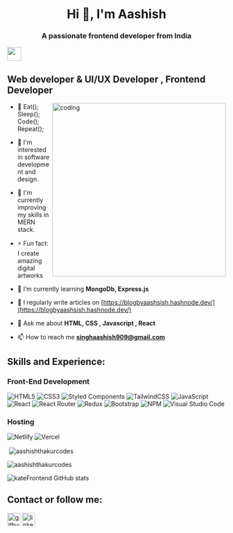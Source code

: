 
<h1 align="center">Hi 👋, I'm Aashish</h1>
<h3 align="center">A passionate frontend developer from India</h3>

<img src="https://github.com/blackcater/blackcater/raw/main/images/Hi.gif" height="32"/></h1>
<h2>Web developer & UI/UX Developer , Frontend Developer</h2>
<img align='right' width='400' alt='coding' src='https://camo.githubusercontent.com/e20822b4282c07ffd010cd05f855a6561d3b62358ca9e607e4901288dd748fcb/68747470733a2f2f63646e2e6472696262626c652e636f6d2f75736572732f323133313939332f73637265656e73686f74732f343934383733362f74686f75676874776f726b732d6769665f6472696262626c652e676966'>

- 💞️ Eat(); Sleep(); Code(); Repeat();
- 👀 I'm interested in software development and design.
- 🌱 I'm currently improving my skills in MERN stack.
- ⚡ Fun fact: I create amazing digital artworks<br>
- 🌱 I’m currently learning **MongoDb, Express.js**

- 📝 I regularly write articles on [https://blogbyaashsish.hashnode.dev/](https://blogbyaashsish.hashnode.dev/)

- 💬 Ask me about **HTML, CSS , Javascript , React**

- 📫 How to reach me **singhaashish909@gmail.com**


## Skills and Experience:
<!-- https://simpleicons.org -->
<!-- https://github.com/simple-icons/simple-icons/blob/develop/slugs.md -->

### Front-End Development

![HTML5](https://img.shields.io/badge/html5-%23E34F26.svg?style=for-the-badge&logo=html5&logoColor=white) ![CSS3](https://img.shields.io/badge/css3-%231572B6.svg?style=for-the-badge&logo=css3&logoColor=white) 	![Styled Components](https://img.shields.io/badge/styled--components-DB7093?style=for-the-badge&logo=styled-components&logoColor=white) ![TailwindCSS](https://img.shields.io/badge/tailwindcss-%2338B2AC.svg?style=for-the-badge&logo=tailwind-css&logoColor=white) ![JavaScript](https://img.shields.io/badge/javascript-%23323330.svg?style=for-the-badge&logo=javascript&logoColor=%23F7DF1E) ![React](https://img.shields.io/badge/react-%2320232a.svg?style=for-the-badge&logo=react&logoColor=%2361DAFB) ![React Router](https://img.shields.io/badge/React_Router-CA4245?style=for-the-badge&logo=react-router&logoColor=white) ![Redux](https://img.shields.io/badge/redux-%23593d88.svg?style=for-the-badge&logo=redux&logoColor=white)  ![Bootstrap](https://img.shields.io/badge/bootstrap-%23563D7C.svg?style=for-the-badge&logo=bootstrap&logoColor=white) ![NPM](https://img.shields.io/badge/NPM-%23CB3837.svg?style=for-the-badge&logo=npm&logoColor=white) ![Visual Studio Code](https://img.shields.io/badge/Visual%20Studio%20Code-0078d7.svg?style=for-the-badge&logo=visual-studio-code&logoColor=white)

<!-- ### Web & Graphic design
![Adobe Photoshop](https://img.shields.io/badge/adobe%20photoshop-%2331A8FF.svg?style=for-the-badge&logo=adobe%20photoshop&logoColor=white) ![Adobe Illustrator](https://img.shields.io/badge/adobe%20illustrator-%23FF9A00.svg?style=for-the-badge&logo=adobe%20illustrator&logoColor=white) ![Adobe InDesign](https://img.shields.io/badge/Adobe%20InDesign-49021F?style=for-the-badge&logo=adobeindesign&logoColor=white) ![Adobe Lightroom](https://img.shields.io/badge/Adobe%20Lightroom-31A8FF.svg?style=for-the-badge&logo=Adobe%20Lightroom&logoColor=white) ![Figma](https://img.shields.io/badge/figma-%23F24E1E.svg?style=for-the-badge&logo=figma&logoColor=white) -->


### Hosting
![Netlify](https://img.shields.io/badge/netlify-%23000000.svg?style=for-the-badge&logo=netlify&logoColor=#00C7B7)   ![Vercel](https://img.shields.io/badge/vercel-%23000000.svg?style=for-the-badge&logo=vercel&logoColor=white)



<p >&nbsp;<img align="center" src="https://github-readme-stats.vercel.app/api?username=aashishthakurcodes&show_icons=true&locale=en" alt="aashishthakurcodes" /></p>

<p><img align="center" src="https://github-readme-streak-stats.herokuapp.com/?user=aashishthakurcodes&" alt="aashishthakurcodes" /></p>

<!-- ![kateFrontend GitHub stats](https://github-readme-stats-git-masterrstaa-rickstaa.vercel.app/api?username=kateFrontend) -->

![kateFrontend GitHub stats](https://github-readme-stats-git-masterrstaa-rickstaa.vercel.app/api/top-langs/?username=kateFrontend&show_icons=true) 


<!-- ![](https://komarev.com/ghpvc/?username=kateFrontend) -->

## Contact or follow me:

[<img src='https://cdn.jsdelivr.net/npm/simple-icons@3.0.1/icons/github.svg' alt='github' height='30'>](https://github.com/aashishthakurcodes)
[<img src='https://cdn.jsdelivr.net/npm/simple-icons@3.0.1/icons/linkedin.svg' alt='linkedin' height='30'>](linkedin.com/in/aashish-singh-345980248) 

<!---
kateFrontend/kateFrontend is a ✨ special ✨ repository because its `README.md` (this file) appears on your GitHub profile.
You can click the Preview link to take a look at your changes.
--->
